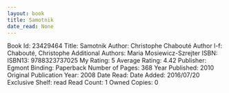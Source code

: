 ```yaml
---
layout: book
title: Samotnik
date_read: None
---
```


Book Id: 23429464
Title: Samotnik
Author: Christophe Chabouté
Author l-f: Chabouté, Christophe
Additional Authors: Maria Mosiewicz-Szrejter
ISBN: 
ISBN13: 9788323737025
My Rating: 5
Average Rating: 4.42
Publisher: Egmont
Binding: Paperback
Number of Pages: 368
Year Published: 2010
Original Publication Year: 2008
Date Read: 
Date Added: 2016/07/20
Exclusive Shelf: read
Read Count: 1
Owned Copies: 0

